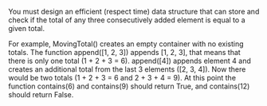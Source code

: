 You must design an efficient (respect time) data structure that can store and check if the total of any three consecutively added element is equal to a given total.

For example, MovingTotal() creates an empty container with no existing totals. The function append([1, 2, 3]) appends [1, 2, 3], that means that there is only one total (1 + 2 + 3 = 6). append([4]) appends element 4 and creates an additional total from the last 3 elements ([2, 3, 4]). Now there would be two totals (1 + 2 + 3 = 6 and 2 + 3 + 4 = 9).
 At this point the function contains(6) and contains(9) should return True, and contains(12) should return False.
